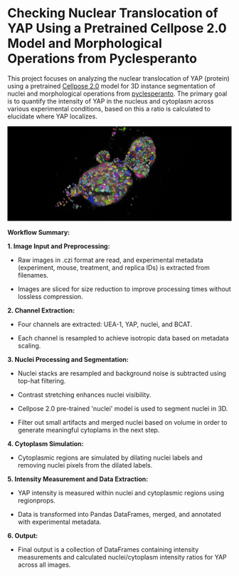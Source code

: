# Checking Nuclear Translocation of YAP Using a Pretrained Cellpose 2.0 Model and Morphological Operations from Pyclesperanto

This project focuses on analyzing the nuclear translocation of YAP (protein) using a pretrained [Cellpose 2.0](https://www.nature.com/articles/s41592-022-01663-4) model for 3D instance segmentation of nuclei and morphological operations from [pyclesperanto](https://github.com/clEsperanto/pyclesperanto_prototype). The primary goal is to quantify the intensity of YAP in the nucleus and cytoplasm across various experimental conditions, based on this a ratio is calculated to elucidate where YAP localizes.

![unfiltered_organoid_labels](./assets/unfiltered_organoids.png)

**Workflow Summary:**

**1. Image Input and Preprocessing:**

- Raw images in .czi format are read, and experimental metadata (experiment, mouse, treatment, and replica IDs) is extracted from filenames.

- Images are sliced for size reduction to improve processing times without lossless compression.

**2. Channel Extraction:**

- Four channels are extracted: UEA-1, YAP, nuclei, and BCAT.

- Each channel is resampled to achieve isotropic data based on metadata scaling.

**3. Nuclei Processing and Segmentation:**

- Nuclei stacks are resampled and background noise is subtracted using top-hat filtering.

- Contrast stretching enhances nuclei visibility.

- Cellpose 2.0 pre-trained 'nuclei' model is used to segment nuclei in 3D.

- Filter out small artifacts and merged nuclei based on volume in order to generate meaningful cytoplams in the next step.

**4. Cytoplasm Simulation:**

- Cytoplasmic regions are simulated by dilating nuclei labels and removing nuclei pixels from the dilated labels.

**5. Intensity Measurement and Data Extraction:**

- YAP intensity is measured within nuclei and cytoplasmic regions using regionprops.

- Data is transformed into Pandas DataFrames, merged, and annotated with experimental metadata.

**6. Output:**

- Final output is a collection of DataFrames containing intensity measurements and calculated nuclei/cytoplasm intensity ratios for YAP across all images.